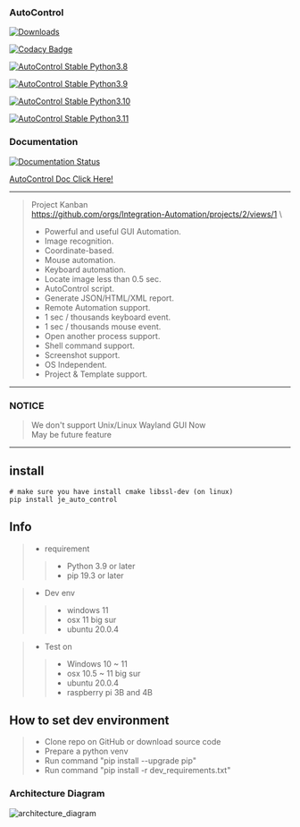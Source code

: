 ### AutoControl

[![Downloads](https://static.pepy.tech/badge/je-auto-control)](https://pepy.tech/project/je-auto-control)

[![Codacy Badge](https://app.codacy.com/project/badge/Grade/db0f6e626a614f67bf2b6b1f54325a24)](https://www.codacy.com/gh/JE-Chen/AutoControl/dashboard?utm_source=github.com&amp;utm_medium=referral&amp;utm_content=JE-Chen/AutoControl&amp;utm_campaign=Badge_Grade)

[![AutoControl Stable Python3.8](https://github.com/Intergration-Automation-Testing/AutoControl/actions/workflows/stable_python3_8.yml/badge.svg)](https://github.com/Intergration-Automation-Testing/AutoControl/actions/workflows/stable_python3_8.yml)

[![AutoControl Stable Python3.9](https://github.com/Intergration-Automation-Testing/AutoControl/actions/workflows/stable_python3_9.yml/badge.svg)](https://github.com/Intergration-Automation-Testing/AutoControl/actions/workflows/stable_python3_9.yml)

[![AutoControl Stable Python3.10](https://github.com/Intergration-Automation-Testing/AutoControl/actions/workflows/stable_python3_10.yml/badge.svg)](https://github.com/Intergration-Automation-Testing/AutoControl/actions/workflows/stable_python3_10.yml)

[![AutoControl Stable Python3.11](https://github.com/Intergration-Automation-Testing/AutoControl/actions/workflows/stable_python3_11.yml/badge.svg)](https://github.com/Intergration-Automation-Testing/AutoControl/actions/workflows/stable_python3_11.yml)

### Documentation
[![Documentation Status](https://readthedocs.org/projects/autocontrol/badge/?version=latest)](https://autocontrol.readthedocs.io/en/latest/?badge=latest)

[AutoControl Doc Click Here!](https://autocontrol.readthedocs.io/en/latest/)

---

> Project Kanban \
> https://github.com/orgs/Integration-Automation/projects/2/views/1 \
> * Powerful and useful GUI Automation.
> * Image recognition.
> * Coordinate-based.
> * Mouse automation.
> * Keyboard automation.
> * Locate image less than 0.5 sec.
> * AutoControl script.
> * Generate JSON/HTML/XML report.
> * Remote Automation support.
> * 1 sec / thousands keyboard event.
> * 1 sec / thousands mouse event.
> * Open another process support.
> * Shell command support.
> * Screenshot support.
> * OS Independent.
> * Project & Template support.

---

### NOTICE
> We don't support Unix/Linux Wayland GUI Now \
> May be future feature
---

## install

```
# make sure you have install cmake libssl-dev (on linux)
pip install je_auto_control
```

## Info

> * requirement
>> * Python 3.9 or later
>> * pip 19.3 or later

> * Dev env
>> * windows 11
>> * osx 11 big sur
>> * ubuntu 20.0.4


> * Test on
>> * Windows 10 ~ 11
>> * osx 10.5 ~ 11 big sur
>> * ubuntu 20.0.4
>> * raspberry pi 3B and 4B

## How to set dev environment

> * Clone repo on GitHub or download source code
> * Prepare a python venv
> * Run command "pip install --upgrade pip"
> * Run command "pip install -r dev_requirements.txt"

### Architecture Diagram
![architecture_diagram](architecture_diagram/AutoControl_Architecture.drawio.png)
